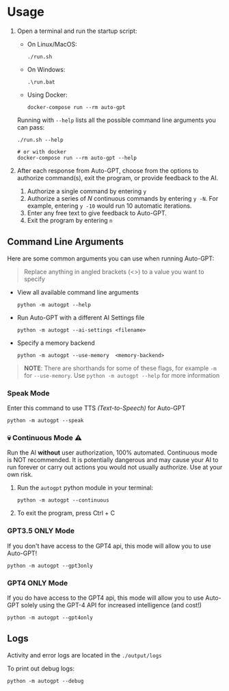 # Usage

1. Open a terminal and run the startup script:
    * On Linux/MacOS:
        ```shell
        ./run.sh
        ```
    * On Windows:
        ```shell
        .\run.bat
        ```
    * Using Docker:
        ```shell
        docker-compose run --rm auto-gpt
        ```
    Running with `--help` lists all the possible command line arguments you can pass:
    ```shell
    ./run.sh --help

    # or with docker
    docker-compose run --rm auto-gpt --help
    ```

2. After each response from Auto-GPT, choose from the options to authorize command(s),
exit the program, or provide feedback to the AI.
   1. Authorize a single command by entering `y`
   2. Authorize a series of _N_ continuous commands by entering `y -N`. For example, entering `y -10` would run 10 automatic iterations.
   3. Enter any free text to give feedback to Auto-GPT.
   4. Exit the program by entering `n`


## Command Line Arguments
Here are some common arguments you can use when running Auto-GPT:
> Replace anything in angled brackets (<>) to a value you want to specify

* View all available command line arguments
    ```    
    python -m autogpt --help
    ```
* Run Auto-GPT with a different AI Settings file
    ```    
    python -m autogpt --ai-settings <filename>
    ```
* Specify a memory backend
    ```    
    python -m autogpt --use-memory  <memory-backend>
    ```

> **NOTE**: There are shorthands for some of these flags, for example `-m` for `--use-memory`. Use `python -m autogpt --help` for more information

### Speak Mode 

Enter this command to use TTS _(Text-to-Speech)_ for Auto-GPT

```
python -m autogpt --speak
```

### 💀 Continuous Mode ⚠️

Run the AI **without** user authorization, 100% automated.
Continuous mode is NOT recommended.
It is potentially dangerous and may cause your AI to run forever or carry out actions you would not usually authorize.
Use at your own risk.

1. Run the `autogpt` python module in your terminal:

    ```    
    python -m autogpt --continuous
    ```

2. To exit the program, press Ctrl + C

### GPT3.5 ONLY Mode

If you don't have access to the GPT4 api, this mode will allow you to use Auto-GPT!

``` shell
python -m autogpt --gpt3only
```

### GPT4 ONLY Mode

If you do have access to the GPT4 api, this mode will allow you to use Auto-GPT solely using the GPT-4 API for increased intelligence (and cost!)

``` shell
python -m autogpt --gpt4only
```

## Logs

Activity and error logs are located in the `./output/logs`

To print out debug logs:

``` shell
python -m autogpt --debug
```